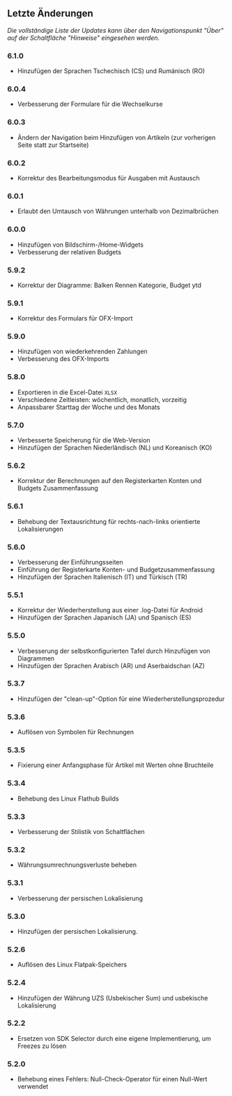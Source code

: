 ## Letzte Änderungen

_Die vollständige Liste der Updates kann über den Navigationspunkt "Über" auf der Schaltfläche "Hinweise" eingesehen werden._

### 6.1.0
- Hinzufügen der Sprachen Tschechisch (CS) und Rumänisch (RO)

### 6.0.4
- Verbesserung der Formulare für die Wechselkurse

### 6.0.3
- Ändern der Navigation beim Hinzufügen von Artikeln (zur vorherigen Seite statt zur Startseite) 

### 6.0.2
- Korrektur des Bearbeitungsmodus für Ausgaben mit Austausch

### 6.0.1
- Erlaubt den Umtausch von Währungen unterhalb von Dezimalbrüchen

### 6.0.0
- Hinzufügen von Bildschirm-/Home-Widgets
- Verbesserung der relativen Budgets

### 5.9.2
- Korrektur der Diagramme: Balken Rennen Kategorie, Budget ytd

### 5.9.1
- Korrektur des Formulars für OFX-Import

### 5.9.0
- Hinzufügen von wiederkehrenden Zahlungen
- Verbesserung des OFX-Imports

### 5.8.0
- Exportieren in die Excel-Datei `XLSX`
- Verschiedene Zeitleisten: wöchentlich, monatlich, vorzeitig
- Anpassbarer Starttag der Woche und des Monats

### 5.7.0
- Verbesserte Speicherung für die Web-Version
- Hinzufügen der Sprachen Niederländisch (NL) und Koreanisch (KO)

### 5.6.2
- Korrektur der Berechnungen auf den Registerkarten Konten und Budgets Zusammenfassung

### 5.6.1
- Behebung der Textausrichtung für rechts-nach-links orientierte Lokalisierungen 

### 5.6.0
- Verbesserung der Einführungsseiten
- Einführung der Registerkarte Konten- und Budgetzusammenfassung
- Hinzufügen der Sprachen Italienisch (IT) und Türkisch (TR)

### 5.5.1
- Korrektur der Wiederherstellung aus einer .log-Datei für Android
- Hinzufügen der Sprachen Japanisch (JA) und Spanisch (ES) 

### 5.5.0
- Verbesserung der selbstkonfigurierten Tafel durch Hinzufügen von Diagrammen
- Hinzufügen der Sprachen Arabisch (AR) und Aserbaidschan (AZ)

### 5.3.7
- Hinzufügen der "clean-up"-Option für eine Wiederherstellungsprozedur  

### 5.3.6
- Auflösen von Symbolen für Rechnungen

### 5.3.5
- Fixierung einer Anfangsphase für Artikel mit Werten ohne Bruchteile

### 5.3.4
- Behebung des Linux Flathub Builds

### 5.3.3
- Verbesserung der Stilistik von Schaltflächen

### 5.3.2
- Währungsumrechnungsverluste beheben

### 5.3.1
- Verbesserung der persischen Lokalisierung

### 5.3.0
- Hinzufügen der persischen Lokalisierung.  

### 5.2.6
- Auflösen des Linux Flatpak-Speichers

### 5.2.4
- Hinzufügen der Währung UZS (Usbekischer Sum) und usbekische Lokalisierung

### 5.2.2
- Ersetzen von SDK Selector durch eine eigene Implementierung, um Freezes zu lösen

### 5.2.0
- Behebung eines Fehlers: Null-Check-Operator für einen Null-Wert verwendet
